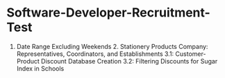 # Software-Developer-Recruitment-Test
1. Date Range Excluding Weekends 2. Stationery Products Company: Representatives, Coordinators, and Establishments 3.1: Customer-Product Discount Database Creation 3.2: Filtering Discounts for Sugar Index in Schools
